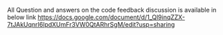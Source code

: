 All Question and answers on the code feedback discussion is available in below link
https://docs.google.com/document/d/1_Ql9inqZZX-7tJAkUqnrI6lpdXUmFr3VW0QtARhrSgM/edit?usp=sharing
